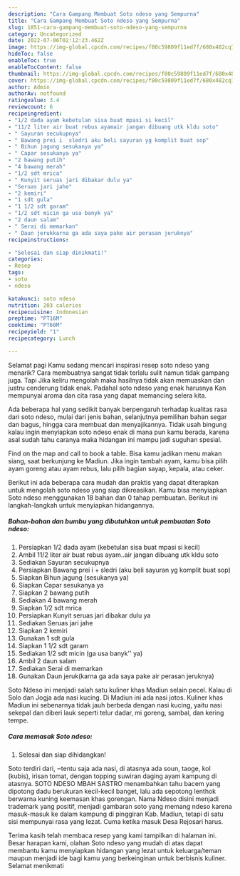 ```yaml
---
description: "Cara Gampang Membuat Soto ndeso yang Sempurna"
title: "Cara Gampang Membuat Soto ndeso yang Sempurna"
slug: 1851-cara-gampang-membuat-soto-ndeso-yang-sempurna
category: Uncategorized
date: 2022-07-06T02:12:23.462Z
image: https://img-global.cpcdn.com/recipes/f80c59809f11ed7f/680x482cq70/soto-ndeso-foto-resep-utama.jpg
hideToc: false
enableToc: true
enableTocContent: false
thumbnail: https://img-global.cpcdn.com/recipes/f80c59809f11ed7f/680x482cq70/soto-ndeso-foto-resep-utama.jpg
cover: https://img-global.cpcdn.com/recipes/f80c59809f11ed7f/680x482cq70/soto-ndeso-foto-resep-utama.jpg
author: Admin
authorAv: notfound
ratingvalue: 3.4
reviewcount: 6
recipeingredient:
- "1/2 dada ayam kebetulan sisa buat mpasi si kecil"
- "11/2 liter air buat rebus ayamair jangan dibuang utk kldu soto"
- " Sayuran secukupnya"
- " Bawang prei i  sledri aku beli sayuran yg komplit buat sop"
- " Bihun jagung sesukanya ya"
- " Capar sesukanya ya"
- "2 bawang putih"
- "4 bawang merah"
- "1/2 sdt mrica"
- " Kunyit seruas jari dibakar dulu ya"
- "Seruas jari jahe"
- "2 kemiri"
- "1 sdt gula"
- "1 1/2 sdt garam"
- "1/2 sdt micin ga usa banyk ya"
- "2 daun salam"
- " Serai di memarkan"
- " Daun jerukkarna ga ada saya pake air perasan jeruknya"
recipeinstructions:

- "Selesai dan siap dinikmati!"
categories:
- Resep
tags:
- soto
- ndeso

katakunci: soto ndeso 
nutrition: 203 calories
recipecuisine: Indonesian
preptime: "PT16M"
cooktime: "PT60M"
recipeyield: "1"
recipecategory: Lunch

---
```



Selamat pagi Kamu sedang mencari inspirasi resep soto ndeso yang menarik? Cara membuatnya sangat tidak terlalu sulit namun tidak gampang juga. Tapi Jika keliru mengolah maka hasilnya tidak akan memuaskan dan justru cenderung tidak enak. Padahal soto ndeso yang enak harusnya Kan mempunyai aroma dan cita rasa yang dapat memancing selera kita.


Ada beberapa hal yang sedikit banyak berpengaruh terhadap kualitas rasa dari soto ndeso, mulai dari jenis bahan, selanjutnya pemilihan bahan segar dan bagus, hingga cara membuat dan menyajikannya. Tidak usah bingung kalau ingin menyiapkan soto ndeso enak di mana pun kamu berada, karena asal sudah tahu caranya maka hidangan ini mampu jadi suguhan spesial.

Find on the map and call to book a table. Bisa kamu jadikan menu makan siang, saat berkunjung ke Madiun. Jika ingin tambah ayam, kamu bisa pilih ayam goreng atau ayam rebus, lalu pilih bagian sayap, kepala, atau ceker.


Berikut ini ada beberapa cara mudah dan praktis yang dapat diterapkan untuk mengolah soto ndeso yang siap dikreasikan. Kamu bisa menyiapkan Soto ndeso menggunakan 18 bahan dan 0 tahap pembuatan. Berikut ini langkah-langkah untuk menyiapkan hidangannya.

<!--inarticleads1-->

##### Bahan-bahan dan bumbu yang dibutuhkan untuk pembuatan Soto ndeso:

1. Persiapkan 1/2 dada ayam (kebetulan sisa buat mpasi si kecil)
1. Ambil 11/2 liter air buat rebus ayam..air jangan dibuang utk kldu soto
1. Sediakan  Sayuran secukupnya
1. Persiapkan  Bawang prei i + sledri (aku beli sayuran yg komplit buat sop)
1. Siapkan  Bihun jagung (sesukanya ya)
1. Siapkan  Capar sesukanya ya
1. Siapkan 2 bawang putih
1. Sediakan 4 bawang merah
1. Siapkan 1/2 sdt mrica
1. Persiapkan  Kunyit seruas jari dibakar dulu ya
1. Sediakan Seruas jari jahe
1. Siapkan 2 kemiri
1. Gunakan 1 sdt gula
1. Siapkan 1 1/2 sdt garam
1. Sediakan 1/2 sdt micin (ga usa banyk&#39;&#39; ya)
1. Ambil 2 daun salam
1. Sediakan  Serai di memarkan
1. Gunakan  Daun jeruk(karna ga ada saya pake air perasan jeruknya)


Soto Ndeso ini menjadi salah satu kuliner khas Madiun selain pecel. Kalau di Solo dan Jogja ada nasi kucing. Di Madiun ini ada nasi jotos. Kuliner khas Madiun ini sebenarnya tidak jauh berbeda dengan nasi kucing, yaitu nasi sekepal dan diberi lauk seperti telur dadar, mi goreng, sambal, dan kering tempe. 

<!--inarticleads2-->

##### Cara memasak Soto ndeso:


1. Selesai dan siap dihidangkan!

Soto terdiri dari, ‒tentu saja ada nasi, di atasnya ada soun, taoge, kol (kubis), irisan tomat, dengan topping suwiran daging ayam kampung di atasnya. SOTO NDESO MBAH SASTRO menambahkan tahu bacem yang dipotong dadu berukuran kecil-kecil banget, lalu ada sepotong lenthok berwarna kuning keemasan khas gorengan. Nama Ndeso disini menjadi trademark yang positif, menjadi gambaran soto yang memang ndeso karena masuk-masuk ke dalam kampung di pinggiran Kab. Madiun, tetapi di satu sisi mempunyai rasa yang lezat. Cuma ketika masuk Desa Rejosari harus. 

Terima kasih telah membaca resep yang kami tampilkan di halaman ini. Besar harapan kami, olahan Soto ndeso yang mudah di atas dapat membantu kamu menyiapkan hidangan yang lezat untuk keluarga/teman maupun menjadi ide bagi kamu yang berkeinginan untuk berbisnis kuliner. Selamat menikmati
